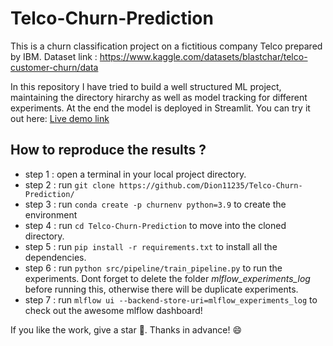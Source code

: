 # Telco-Churn-Prediction
This is a churn classification project on a fictitious company Telco prepared by IBM.
Dataset link : https://www.kaggle.com/datasets/blastchar/telco-customer-churn/data

In this repository I have tried to build a well structured ML project, maintaining the directory hirarchy as well as model tracking for different experiments.
At the end the model is deployed in Streamlit. You can try it out here: [Live demo link](https://telco-churn-prediction.streamlit.app/)

## How to reproduce the results ?
 - step 1 : open a terminal in your local project directory.
 - step 2 : run `git clone https://github.com/Dion11235/Telco-Churn-Prediction/`
 - step 3 : run `conda create -p churnenv python=3.9` to create the environment
 - step 4 : run `cd Telco-Churn-Prediction` to move into the cloned directory.
 - step 5 : run `pip install -r requirements.txt` to install all the dependencies.
 - step 6 : run `python src/pipeline/train_pipeline.py` to run the experiments. Dont forget to delete the folder *mlflow_experiments_log* before running this, otherwise there will be duplicate experiments.
 - step 7 : run `mlflow ui --backend-store-uri=mlflow_experiments_log` to check out the awesome mlflow dashboard!

If you like the work, give a star :star2:. Thanks in advance! 😄
